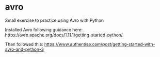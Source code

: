 # avro

Small exercise to practice using Avro with Python

Installed Avro following guidance here: https://avro.apache.org/docs/1.11.1/getting-started-python/

Then followed this: https://www.authentise.com/post/getting-started-with-avro-and-python-3


